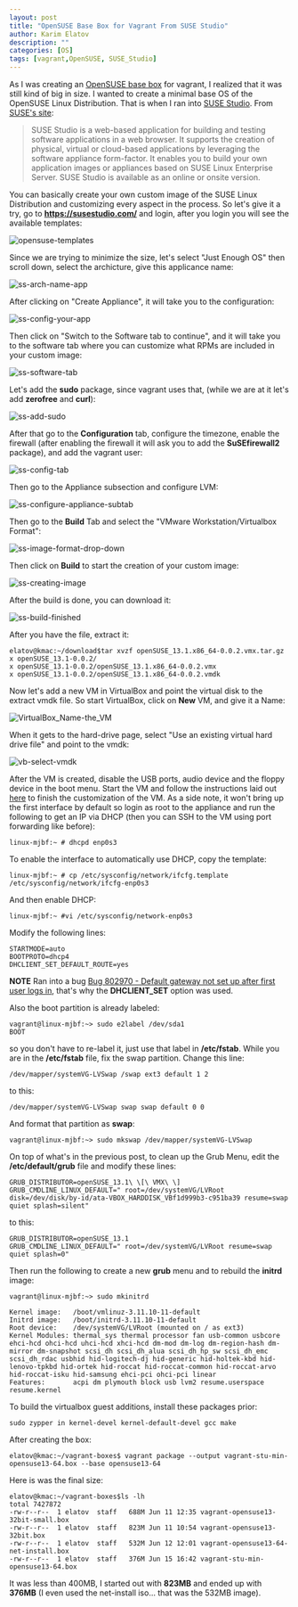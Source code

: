 ```yaml
---
layout: post
title: "OpenSUSE Base Box for Vagrant From SUSE Studio"
author: Karim Elatov
description: ""
categories: [OS]
tags: [vagrant,OpenSUSE, SUSE_Studio]
---
```

As I was creating an [OpenSUSE base box](/2014/06/create-a-base-opensuse-image-for-vagrant/) for vagrant, I realized that it was still kind of big in size. I wanted to create a minimal base OS of the OpenSUSE Linux Distribution. That is when I ran into [SUSE Studio](https://susestudio.com/). From [SUSE's site](https://www.suse.com/products/susestudio/technical-information/):

> SUSE Studio is a web-based application for building and testing software applications in a web browser. It supports the creation of physical, virtual or cloud-based applications by leveraging the software appliance form-factor. It enables you to build your own application images or appliances based on SUSE Linux Enterprise Server. SUSE Studio is available as an online or onsite version.

You can basically create your own custom image of the SUSE Linux Distribution and customizing every aspect in the process. So let's give it a try, go to **https://susestudio.com/** and login, after you login you will see the available templates:

![opensuse-templates](http://assets.virtuallyhyper.com/2014-06-opensuse-templates.png)

Since we are trying to minimize the size, let's select "Just Enough OS" then scroll down, select the archicture, give this applicance name:


![ss-arch-name-app](http://assets.virtuallyhyper.com/2014-06-ss-arch-name-app.png)

After clicking on "Create Appliance", it will take you to the configuration:

![ss-config-your-app](http://assets.virtuallyhyper.com/2014-06-ss-config-your-app.png)

Then click on "Switch to the Software tab to continue", and it will take you to the software tab where you can customize what RPMs are included in your custom image:

![ss-software-tab](http://assets.virtuallyhyper.com/2014-06-ss-software-tab.png)

Let's add the **sudo** package, since vagrant uses that, (while we are at it let's add **zerofree** and **curl**):

![ss-add-sudo](http://assets.virtuallyhyper.com/2014-06-ss-add-sudo.png)

After that go to the **Configuration** tab, configure the timezone, enable the firewall (after enabling the firewall it will ask you to add the **SuSEfirewall2** package), and add the vagrant user:

![ss-config-tab](http://assets.virtuallyhyper.com/2014-06-ss-config-tab.png)

Then go to the Appliance subsection and configure LVM:

![ss-configure-appliance-subtab](http://assets.virtuallyhyper.com/2014-06-ss-configure-appliance-subtab.png)

Then go to the **Build** Tab and select the "VMware Workstation/Virtualbox Format":

![ss-image-format-drop-down](http://assets.virtuallyhyper.com/2014-06-ss-image-format-drop-down.png)

Then click on **Build** to start the creation of your custom image:

![ss-creating-image](http://assets.virtuallyhyper.com/2014-06-ss-creating-image.png)

After the build is done, you can download it:

![ss-build-finished](http://assets.virtuallyhyper.com/2014-06-ss-build-finished.png)

After you have the file, extract it:

	elatov@kmac:~/download$tar xvzf openSUSE_13.1.x86_64-0.0.2.vmx.tar.gz
	x openSUSE_13.1-0.0.2/
	x openSUSE_13.1-0.0.2/openSUSE_13.1.x86_64-0.0.2.vmx
	x openSUSE_13.1-0.0.2/openSUSE_13.1.x86_64-0.0.2.vmdk

Now let's add a new VM in VirtualBox and point the virtual disk to the extract vmdk file. So start VirtualBox, click on **New** VM, and give it a Name:

![VirtualBox_Name-the_VM](http://assets.virtuallyhyper.com/2014-06-VirtualBox_Name-the_VM.png)

When it gets to the hard-drive page, select "Use an existing virtual hard drive file" and point to the vmdk:

![vb-select-vmdk](http://assets.virtuallyhyper.com/2014-06-vb-select-vmdk.png)

After the VM is created, disable the USB ports, audio device and the floppy device in the boot menu. Start the VM and follow the instructions laid out [here](/2014/06/create-a-base-opensuse-image-for-vagrant/) to finish the customization of the VM. As a side note, it won't bring up the first interface by default so login as root to the appliance and run the following to get an IP via DHCP (then you can SSH to the VM using port forwarding like before):

	linux-mjbf:~ # dhcpd enp0s3

To enable the interface to automatically use DHCP, copy the template:

	linux-mjbf:~ # cp /etc/sysconfig/network/ifcfg.template /etc/sysconfig/network/ifcfg-enp0s3

And then enable DHCP:

	linux-mjbf:~ #vi /etc/sysconfig/network-enp0s3

Modify the following lines:

	STARTMODE=auto
	BOOTPROTO=dhcp4
	DHCLIENT_SET_DEFAULT_ROUTE=yes
	
**NOTE** Ran into a bug [Bug 802970 - Default gateway not set up after first user logs in](https://bugzilla.novell.com/show_bug.cgi?id=802970), that's why the **DHCLIENT_SET** option was used.
	
Also the boot partition is already labeled:

	vagrant@linux-mjbf:~> sudo e2label /dev/sda1
	BOOT

so you don't have to re-label it, just use that label in **/etc/fstab**. While you are in the **/etc/fstab** file, fix the swap partition. Change this line:

	/dev/mapper/systemVG-LVSwap /swap ext3 default 1 2

to this:

	/dev/mapper/systemVG-LVSwap swap swap default 0 0

And format that partition as **swap**:

	vagrant@linux-mjbf:~> sudo mkswap /dev/mapper/systemVG-LVSwap

On top of what's in the previous post, to clean up the Grub Menu, edit the **/etc/default/grub** file and modify these lines:

	GRUB_DISTRIBUTOR=openSUSE_13.1\ \[\ VMX\ \]
	GRUB_CMDLINE_LINUX_DEFAULT=" root=/dev/systemVG/LVRoot disk=/dev/disk/by-id/ata-VBOX_HARDDISK_VBf1d999b3-c951ba39 resume=swap quiet splash=silent"

to this:

	GRUB_DISTRIBUTOR=openSUSE_13.1
	GRUB_CMDLINE_LINUX_DEFAULT=" root=/dev/systemVG/LVRoot resume=swap quiet splash=0"

Then run the following to create a new **grub** menu and to rebuild the **initrd** image:

	vagrant@linux-mjbf:~> sudo mkinitrd
	
	Kernel image:   /boot/vmlinuz-3.11.10-11-default
	Initrd image:   /boot/initrd-3.11.10-11-default
	Root device:	/dev/systemVG/LVRoot (mounted on / as ext3)
	Kernel Modules:	thermal_sys thermal processor fan usb-common usbcore ehci-hcd ohci-hcd uhci-hcd xhci-hcd dm-mod dm-log dm-region-hash dm-mirror dm-snapshot scsi_dh scsi_dh_alua scsi_dh_hp_sw scsi_dh_emc scsi_dh_rdac usbhid hid-logitech-dj hid-generic hid-holtek-kbd hid-lenovo-tpkbd hid-ortek hid-roccat hid-roccat-common hid-roccat-arvo hid-roccat-isku hid-samsung ehci-pci ohci-pci linear
	Features:       acpi dm plymouth block usb lvm2 resume.userspace resume.kernel


To build the virtualbox guest additions, install these packages prior:

	sudo zypper in kernel-devel kernel-default-devel gcc make
 
 After creating the box:
 
	elatov@kmac:~/vagrant-boxes$ vagrant package --output vagrant-stu-min-opensuse13-64.box --base opensuse13-64
 
 Here is was the final size:
 
	elatov@kmac:~/vagrant-boxes$ls -lh
	total 7427872
	-rw-r--r--  1 elatov  staff   688M Jun 11 12:35 vagrant-opensuse13-32bit-small.box
	-rw-r--r--  1 elatov  staff   823M Jun 11 10:54 vagrant-opensuse13-32bit.box
	-rw-r--r--  1 elatov  staff   532M Jun 12 12:01 vagrant-opensuse13-64-net-install.box
	-rw-r--r--  1 elatov  staff   376M Jun 15 16:42 vagrant-stu-min-opensuse13-64.box

It was less than 400MB, I started out with **823MB** and ended up with **376MB** (I even used the net-install iso... that was the 532MB image).